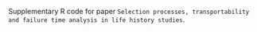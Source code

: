 Supplementary R code for paper `Selection processes, transportability and failure time analysis in life history studies`.
